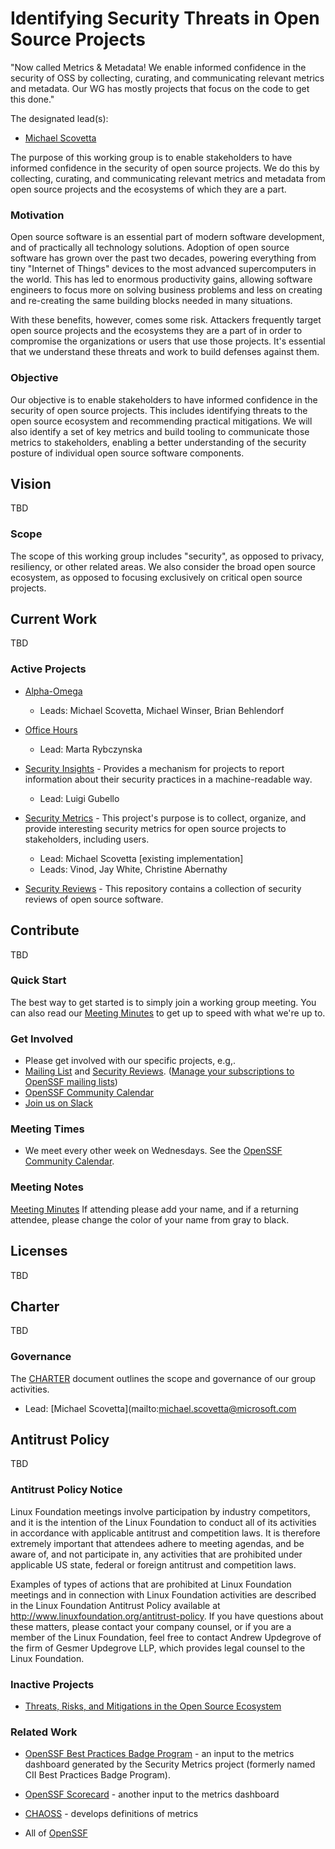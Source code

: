 # Identifying Security Threats in Open Source Projects

"Now called Metrics & Metadata! We enable informed confidence in the security of OSS by collecting, curating, and communicating relevant metrics and metadata. Our WG has mostly projects that focus on the code to get this done."


 The designated lead(s):
- [Michael Scovetta](https://github.com/scovetta)

The purpose of this working group is to enable stakeholders to have informed
confidence in the security of open source projects. We do this by collecting,
curating, and communicating relevant metrics and metadata from open source
projects and the ecosystems of which they are a part.

### Motivation

Open source software is an essential part of modern software development, and
of practically all technology solutions. Adoption of open source software has
grown over the past two decades, powering everything from tiny "Internet of
Things" devices to the most advanced supercomputers in the world. This has led
to enormous productivity gains, allowing software engineers to focus more on
solving business problems and less on creating and re-creating the same
building blocks needed in many situations.

With these benefits, however, comes some risk. Attackers frequently target
open source projects and the ecosystems they are a part of in order to 
compromise the organizations or users that use those projects. It's
essential that we understand these threats and work to build defenses against
them.

### Objective

Our objective is to enable stakeholders to have informed confidence in the
security of open source projects. This includes identifying threats to the
open source ecosystem and recommending practical mitigations. We will also
identify a set of key metrics and build tooling to communicate those metrics
to stakeholders, enabling a better understanding of the security posture of
individual open source software components.

## Vision

TBD

### Scope

The scope of this working group includes "security", as opposed to privacy,
resiliency, or other related areas. We also consider the broad open source
ecosystem, as opposed to focusing exclusively on critical open source projects.

## Current Work

TBD

### Active Projects

* [Alpha-Omega](https://openssf.org/community/alpha-omega)
  * Leads: Michael Scovetta, Michael Winser, Brian Behlendorf

* [Office Hours](https://openssf.slack.com/archives/C03LTHA6M61)
  * Lead: Marta Rybczynska

* [Security Insights](https://github.com/ossf/security-insights-spec) - Provides a mechanism for projects to report information about their security practices in a machine-readable way.
  * Lead: Luigi Gubello

* [Security Metrics](https://metrics.openssf.org) -
  This project's purpose is to collect, organize, and provide interesting security metrics for
  open source projects to stakeholders, including users.
  * Lead: Michael Scovetta [existing implementation]
  * Leads: Vinod, Jay White, Christine Abernathy

* [Security Reviews](https://github.com/ossf/security-reviews) -
  This repository contains a collection of security reviews of open source software.

## Contribute

TBD

### Quick Start

The best way to get started is to simply join a working group meeting. You can also
read our [Meeting Minutes](https://docs.google.com/document/d/1AfI0S6VjBCO0ZkULCYZGHuzzW8TPqO3zYxRjzmKvUB4/edit?usp=sharing) to get up to speed with what we're up to.

### Get Involved

* Please get involved with our specific projects, e.g,.
* [Mailing List](https://lists.openssf.org/g/openssf-wg-security-threats) and [Security Reviews](https://github.com/ossf/security-reviews).
  ([Manage your subscriptions to OpenSSF mailing lists](https://lists.openssf.org/g/main/subgroups))
* [OpenSSF Community Calendar](https://calendar.google.com/calendar?cid=czYzdm9lZmhwNWk5cGZsdGI1cTY3bmdwZXNAZ3JvdXAuY2FsZW5kYXIuZ29vZ2xlLmNvbQ)
* [Join us on Slack](https://openssf.slack.com/archives/C01A50B978T)

### Meeting Times

* We meet every other week on Wednesdays. See the
  [OpenSSF Community Calendar](https://calendar.google.com/calendar?cid=czYzdm9lZmhwNWk5cGZsdGI1cTY3bmdwZXNAZ3JvdXAuY2FsZW5kYXIuZ29vZ2xlLmNvbQ).

### Meeting Notes

[Meeting Minutes](https://docs.google.com/document/d/14_ILDhSK3ymKqUTQeQBRgJKgfiy_ePoGZIe8s7p3K5E/edit?usp=sharing) If attending please add your name, and if a returning attendee, please change the color of your name from gray to black.

## Licenses

TBD

## Charter

TBD

### Governance

The [CHARTER](https://github.com/ossf/wg-identifying-security-threats/blob/main/CHARTER.md)
document outlines the scope and governance of our group activities.

* Lead: [Michael Scovetta](mailto:michael.scovetta@microsoft.com

## Antitrust Policy

TBD

### Antitrust Policy Notice

Linux Foundation meetings involve participation by industry competitors, and it is the intention of the Linux Foundation to conduct all of its activities in accordance with applicable antitrust and competition laws. It is therefore extremely important that attendees adhere to meeting agendas, and be aware of, and not participate in, any activities that are prohibited under applicable US state, federal or foreign antitrust and competition laws.

Examples of types of actions that are prohibited at Linux Foundation meetings and in connection with Linux Foundation activities are described in the Linux Foundation Antitrust Policy available at <http://www.linuxfoundation.org/antitrust-policy>. If you have questions about these matters, please contact your company counsel, or if you are a member of the Linux Foundation, feel free to contact Andrew Updegrove of the firm of Gesmer Updegrove LLP, which provides legal counsel to the Linux Foundation.

### Inactive Projects

* [Threats, Risks, and Mitigations in the Open Source Ecosystem](https://github.com/ossf/wg-identifying-security-threats/blob/main/publications/threats-risks-mitigations/v1.1/Threats%2C%20Risks%2C%20and%20Mitigations%20in%20the%20Open%20Source%20Ecosystem%20-%20v1.1.pdf)

### Related Work

* [OpenSSF Best Practices Badge Program](https://bestpractices.coreinfrastructure.org/) - an input to the metrics dashboard generated by the Security Metrics project (formerly named CII Best Practices Badge Program).
* [OpenSSF Scorecard](https://github.com/ossf/scorecard) - another input to the metrics dashboard

* [CHAOSS](https://chaoss.community) - develops definitions of metrics

* All of [OpenSSF](https://openssf.org/)